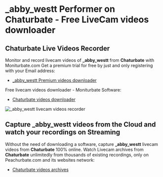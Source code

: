 # _abby_westt Performer on Chaturbate - Free LiveCam videos downloader

## Chaturbate Live Videos Recorder

Monitor and record livecam videos of **_abby_westt** from **Chaturbate** with Moniturbate.com
Get a premium trial for free by just and only registering with your Email address:
* [_abby_westt Premium videos downloader](https://moniturbate.com/request-demo-licence-key.html)

Free livecam videos downloader - Moniturbate Software:
* [Chaturbate videos downloader](https://moniturbate.com/moniturbate-download-software.html)

![_abby_westt livecam videos recorder](https://peachurnet.com/templates/moniturbate-software.png)


## Capture _abby_westt videos from the Cloud and watch your recordings on Streaming

Without the need of downloading a software, capture **_abby_westt** livecam videos from **Chaturbate** 100% online.
Watch Livecam archives from **Chaturbate** unlimitedly from thousands of existing recordings, only on Peachurbate.com and its websites network:
* [Chaturbate videos archives](https://peachurnet.com/)